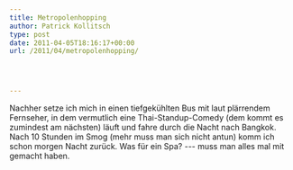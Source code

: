 ```yaml
---
title: Metropolenhopping
author: Patrick Kollitsch
type: post
date: 2011-04-05T18:16:17+00:00
url: /2011/04/metropolenhopping/




---
```

Nachher setze ich mich in einen tiefgekühlten Bus mit laut plärrendem Fernseher, in dem vermutlich eine Thai-Standup-Comedy (dem kommt es zumindest am nächsten) läuft und fahre durch die Nacht nach Bangkok. Nach 10 Stunden im Smog (mehr muss man sich nicht antun) komm ich schon morgen Nacht zurück. Was für ein Spa? --- muss man alles mal mit gemacht haben.